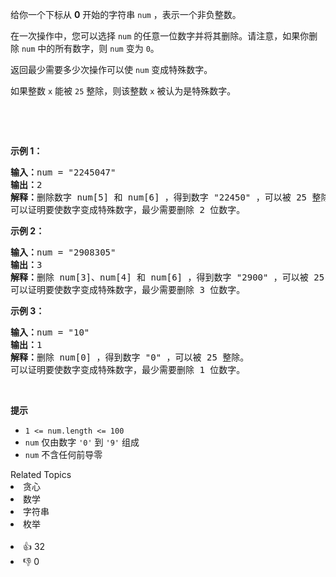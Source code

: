 <p>给你一个下标从 <strong>0</strong> 开始的字符串 <code>num</code> ，表示一个非负整数。</p>

<p>在一次操作中，您可以选择 <code>num</code> 的任意一位数字并将其删除。请注意，如果你删除 <code>num</code> 中的所有数字，则 <code>num</code> 变为 <code>0</code>。</p>

<p>返回最少需要多少次操作可以使 <code>num</code> 变成特殊数字。</p>

<p>如果整数 <code>x</code> 能被 <code>25</code> 整除，则该整数 <code>x</code> 被认为是特殊数字。</p>

<p>&nbsp;</p>

<p>&nbsp;</p>

<p><strong>示例 1：</strong></p>

<pre>
<strong>输入：</strong>num = "2245047"
<strong>输出：</strong>2
<strong>解释：</strong>删除数字 num[5] 和 num[6] ，得到数字 "22450" ，可以被 25 整除。
可以证明要使数字变成特殊数字，最少需要删除 2 位数字。</pre>

<p><strong>示例 2：</strong></p>

<pre>
<strong>输入：</strong>num = "2908305"
<strong>输出：</strong>3
<strong>解释：</strong>删除 num[3]、num[4] 和 num[6] ，得到数字 "2900" ，可以被 25 整除。
可以证明要使数字变成特殊数字，最少需要删除 3 位数字。</pre>

<p><strong>示例 3：</strong></p>

<pre>
<strong>输入：</strong>num = "10"
<strong>输出：</strong>1
<strong>解释：</strong>删除 num[0] ，得到数字 "0" ，可以被 25 整除。
可以证明要使数字变成特殊数字，最少需要删除 1 位数字。
</pre>

<p>&nbsp;</p>

<p><strong>提示</strong></p>

<ul> 
 <li><code>1 &lt;= num.length &lt;= 100</code></li> 
 <li><code>num</code> 仅由数字 <code>'0'</code> 到 <code>'9'</code> 组成</li> 
 <li><code>num</code> 不含任何前导零</li> 
</ul>

<div><div>Related Topics</div><div><li>贪心</li><li>数学</li><li>字符串</li><li>枚举</li></div></div><br><div><li>👍 32</li><li>👎 0</li></div>